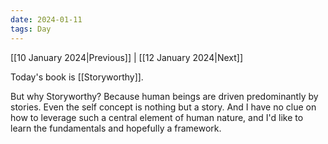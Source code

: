 ```yaml
---
date: 2024-01-11
tags: Day
---
```


[[10 January 2024|Previous]] | [[12 January 2024|Next]]


Today's book is [[Storyworthy]].

But why Storyworthy? Because human beings are driven predominantly by stories. Even the self concept is nothing but a story. And I have no clue on how to leverage such a  central element of human nature, and I'd like to learn the fundamentals and hopefully a framework.
